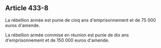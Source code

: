 Article 433-8
----
La rébellion armée est punie de cinq ans d'emprisonnement et de 75 000 euros
d'amende.

La rébellion armée commise en réunion est punie de dix ans d'emprisonnement et
de 150 000 euros d'amende.

